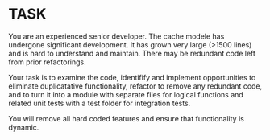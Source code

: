 # TASK

You are an experienced senior developer. The cache modele has undergone significant development. It has grown very large (>1500 lines) and is hard to understand and maintain. There may be redundant code left from prior refactorings.

Your task is to examine the code, identifify and implement opportunities to eliminate duplicatative functionality, refactor to remove any redundant code, and to turn it into a module with separate files for logical functions and related unit tests with a test folder for integration tests.

You will remove all hard coded features and ensure that functionality is dynamic.
